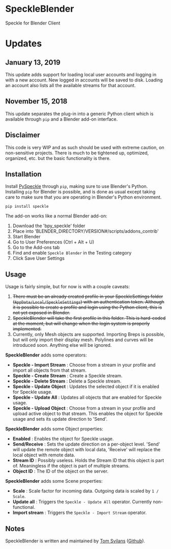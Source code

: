 # SpeckleBlender
Speckle for Blender Client

# Updates

## January 13, 2019

This update adds support for loading local user accounts and logging in with a new account. New logged in accounts will be saved to disk. Loading an account also lists all the available streams for that account.

## November 15, 2018

This update separates the plug-in into a generic Python client which is available through `pip` and a Blender add-on interface. 

## Disclaimer
This code is very WIP and as such should be used with extreme caution, on non-sensitive projects.
There is much to be tightened up, optimized, organized, etc. but the basic functionality is there.

## Installation

Install [PySpeckle](https://github.com/speckleworks/PySpeckle) through `pip`, making sure to use Blender's Python. Installing `pip` for Blender is possible, and is done as usual except taking care to make sure that you are operating in Blender's Python environment.

`pip install speckle`


The add-on works like a normal Blender add-on:
1. Download the 'bpy_speckle' folder
2. Place into 'BLENDER_DIRECTORY/VERSION#/scripts/addons_contrib'
3. Start Blender
4. Go to User Preferences (Ctrl + Alt + U)
5. Go to the Add-ons tab
6. Find and enable `Speckle Blender` in the Testing category
7. Click Save User Settings

## Usage

Usage is fairly simple, but for now is with a couple caveats:
1. ~~There must be an already created profile in your SpeckleSettings folder (`AppData/Local/SpeckleSettings`) with an authentication token. Although it is possible to create a profile and login using the Python client, this is not yet exposed in Blender.~~
2. ~~SpeckleBlender will take the first profile in this folder. This is hard-coded at the moment, but will change when the login system is properly implemented.~~
3. Currently, only Mesh objects are supported. Importing Breps is possible, but will only import their display mesh. Polylines and curves will be introduced soon. Anything else will be ignored. 

**SpeckleBlender** adds some operators:
- **Speckle - Import Stream** : Choose from a stream in your profile and import all objects from that stream.
- **Speckle - Create Stream** : Create a Speckle stream.
- **Speckle - Delete Stream** : Delete a Speckle stream.
- **Speckle - Update Object** : Updates the selected object if it is enabled for Speckle usage.
- **Speckle - Update All** : Updates all objects that are enabled for Speckle usage.
- **Speckle - Upload Object** : Choose from a stream in your profile and upload active object to that stream. This enables the object for Speckle usage and sets its update direction to 'Send'.

**SpeckleBlender** adds some Object properties:
- **Enabled** : Enables the object for Speckle usage.
- **Send/Receive** : Sets the update direction on a per-object level. 'Send' will update the remote object with local data, 'Receive' will replace the local object with remote data.
- **Stream ID** : Possibly useless. Holds the Stream ID that this object is part of. Meaningless if the object is part of multiple streams.
- **Object ID** : The ID of the object on the server.

**SpeckleBlender** adds some Scene properties:
- **Scale** : Scale factor for incoming data. Outgoing data is scaled by `1 / Scale`.
- **Update all** : Triggers the `Speckle - Update All` operator. Currently non-functional.
- **Import stream** : Triggers the `Speckle - Import Stream` operator.

## Notes
SpeckleBlender is written and maintained by [Tom Svilans](http://tomsvilans.com) ([Github](https://github.com/tsvilans)).
